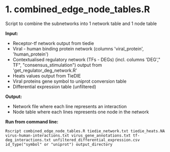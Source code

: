 # 1. combined_edge_node_tables.R

Script to combine the subnetworks into 1 network table and 1 node table

**Input:**
* Receptor-tf network output from tiedie
* Viral - human binding protein network (columns 'viral_protein', 'human_protein')
* Contextualised regulatory network (TFs - DEGs) (incl. columns 'DEG',"	TF", "consensus_stimulation") output from 'get_regulator_deg_network.R'
* Heats values output from TieDIE
* Viral proteins gene symbol to uniprot conversion table
* Differential expression table (unfiltered)

**Output:**
* Network file where each line represents an interaction
* Node table where each lines represents one node in the network

**Run from command line:**

```
Rscript combined_edge_node_tables.R tiedie_network.txt tiedie_heats.NA virus-human-interactions.txt virus_gene_annotations.txt tf-deg_interactions.txt unfiltered_differential_expression.csv id_type("symbol" or "uniprot") output_directory
```
